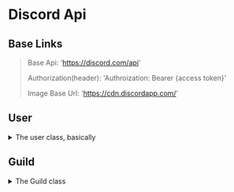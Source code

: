 # Discord Api

## Base Links
> Base Api: 'https://discord.com/api'
>
> Authorization(header): 'Authroization: Bearer {access token}'
>
> Image Base Url: 'https://cdn.discordapp.com/'


## User
<details>
<summary>The user class, basically</summary>
  
### User Objects
<details>

<summary>All of the objects in the discord api user reference</summary>


## User Object
|Field|Type|Description|OAuth Scope|
|---|---|---|---|
|id|snowflake|the user's id|`identify`|
|username|string|the user's username (not unique)|`identify`|
|discriminator|string|the user's Discord-tag|`identify`|
|global_name|?string|The display name. For bots, it's the application name|`identify`|
|avatar|?string|the user's avatar hash|`identify`|
|bot?|boolean|Whether the user is a bot (application) or not|`identify`|
|system?|boolean|whether the user is a Discord System user or not|`identify`|
|mfa_enabled?|boolean|whether the user has two factor on or not|`identify`|
|banner?|?string|The user's banner hash|`identify`|
|accent_color?|?integer|The user's banner color, as a hexadecimal|`identify`|
|locale?|string|the user's chosen language option|`identify`|
|verified?|boolean|whther the email has been verified|`email`|
|email?|?string|the user's email|`email`|
|flags?|integer|the flags on the user's account|`identify`|
|premium_type?|integer|the type of nitro the user has|`identify`|
|public_flags?|integer|the public flags on the user's account|`identify`|
|avatar_decoration?|?string|the user's avatar decoration hash|`identify`|
</details>

### User Links

<details>
<summary>All of the user links in the User links in the reference for the discord api</summary>

**Get Current User**
> GET /users/@me
>
> Scopes: Identify (email if you want the response to include the user's email)

**Get User**
> GET /users/{user.id}
>
> Scopes: Identify (email if you want the response to include the user's email)
> 
> returns a user object for a given user ID

**Modify Current User**
> PATCH /user/@me
>
> Params:
>
> |Field|Type|Description|
> |---|---|---|
> |username|string| The user's username, if changed may cause the user's discriminator to be randomized|
> |avatar|?image data|if passed, modifies the user's avatar|

**Get Current User Guilds**
> GET /users/@me/guilds
>
> Scopes: guild
>
> Returns: List of Partial guild object
>
> Params:
>
> |Field|Type|Description|Required|Default|
> |---|---|---|---|---|
> |before|snowflake|gets guilds before this guild ID|false|absent|
> |after|snowflake|gets guilds after this guild ID|false|absent|
> |limit|integer|max number of guilds to return (1-200)|false|200|
> |with-counts|boolean|include approximate member and presence counts in response|false|false|

**Get Current User Guild Member**
> GET /users/@me/guilds/{guild.id}/member
>
> Scopes: `guilds.members.read`
>
> Returns a guild member object

**Leave Guild**
> DELETE /users/@me/guilds/{guild.id}
>
> Returns an empty 204 response on success

**Create DM**
> POST /users/@me/channels
>
> Should only be used when initiated by the user
>
> Params:
>
> |Field|Type|Description|
> |---|---|---|
> |recipient_id|snowflake|the recipient to open a DM channel with|

**Create Group DM**
> POST /users/@me/channels/
>
> Only 10 active group DM's are allowed at a time
>
> Scopes: `gdm.join`
> 
> Params:
>
> |Field|Type|Description|
> |---|---|---|
> |access_tokens|array of strings|access tokens of users that have granted your app the `gdm.join` scope|
> |nicks|dict|a dictionary of user ids to their respective nicknames|

**Get User Connections**
> GET /users/@me/connections
>
> Returns: A list of connection objects. Requires `connections` scope
>
> Scopes: `connections`

**Get User Application Role Connection**
> GET /users/@me/applications/{application.id}/role-connection
>
> Returns: applications role connection for the user.
>
> Scopes: `role_connections.write`

**Update User Application Role Connection**
> PUT /users/@me/applications/{application.id}/role-connection
>
> Returns: Updates and returns the application role connection
>
> Scopes: `role_connections.write`
>
> Params:
>
> |Field|Type|Description|
> |---|---|---|
> |platform_name?|string|the vanity of the platform a bot has connected (max 50 characters)|
> |platform_username?|string|the username on the platform a bot has connected (max 100 characters)|
> |metadata?|object|object mapping application role connection metadata keys to their `string` -ified value (max 100 characters) for the the user on the platform a bot has connected|
</details>
</details>

## Guild
<details>
<summary>The Guild class</summary>
  
### Guild Objects
<details>

|Field|Type|Description|
|---|---|---|
|id|snowflake|guild id|
|name|string|guild name (2-100 charactersm excluding trailing and leading whitspace)
|icon|?string|icon hash|
|icon_hash?|?string|icon hash, when returned in the template object|
|splash|?string|splash hash|
|discovery_splash|?string|discovery spla
|owner?*|
|owner_id|
|permissions?*|
|region? **|
|afk_channel_id|
|afk_timeout|
|widget_enabled?|
|widget_channel_id?|
|verification_level|
|default_message_notifications|
|explicit_content_filter|
|roles|
|emojis|
|features|
|mfa_level|
|application_id|
|system_channel_id|
|system_channel_flags|
|rules_channel_id|
|max_presences?|
|max_members?|
|vanity_url_code|
|description|
|banner|
|premium_tier|
|premium_subscription_count?|
|preferred_locale|
|public_updates_channel_id|
|max_video_channel_users?|
|max_stage_video_channel_users?|
|approximate_member_count?|
|approximate_presence_count?|
|welcome_screen?|
|nsfw_level|
|stickers?|
|premium_progress_bar_enabled|
|safety_alerts_channel_id|

\* These fields are only sent when using the `GET Current User Guilds` endpoint and are relative to the requested user

\** This field is deprecated and is replaced by `channel.rtc_region`
</details>

</details>
